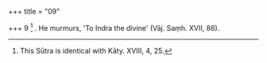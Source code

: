 +++
title = "09"

+++
9 [^7] . He murmurs, 'To Indra the divine' (Vāj. Saṃh. XVII, 86).


[^7]:  This Sūtra is identical with Kāty. XVIII, 4, 25.
